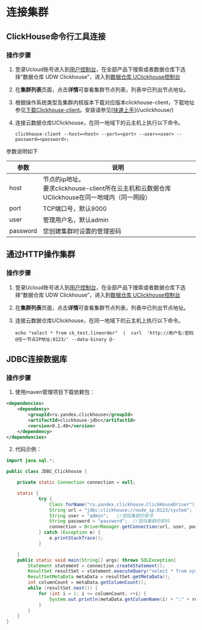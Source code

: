 # 连接集群

## ClickHouse命令行工具连接

### 操作步骤

  1. 登录Ucloud账号进入到[用户控制台](https://passport.ucloud.cn/#login)，在全部产品下搜索或者数据仓库下选择“数据仓库 UDW Clickhouse”，进入到[数据仓库 UClickhouse控制台](https://console.ucloud.cn/udw/clickhouse)

  2. 在**集群列表**页面，点击**详情**可查看集群节点列表，列表中已列出节点地址。

  3. 根据操作系统类型及集群内核版本下载对应版本clickhouse-client，下载地址参见[下载Clickhouse-client](https://repo.yandex.ru/clickhouse/rpm/stable/x86_64/)。安装请参见[[快速上手](/uclickhouse/gettingstart)](/uclickhouse/)

  4. 连接云数据仓库UClickhouse，在同一地域下的云主机上执行以下命令。

     ```
     clickhouse-client --host=<host> --port=<port> --user=<user> --password=<password>; 
     ```

参数说明如下

| 参数     | 说明                                                         |
| -------- | ------------------------------------------------------------ |
| host     | 节点的ip地址。<br />要求clickhouse-client所在云主机和云数据仓库 UClickhouse在同一地域内（同一网段） |
| port     | TCP端口号，默认9000                                          |
| user     | 管理用户名，默认admin                                        |
| password | 您创建集群时设置的管理密码                                   |

## 通过HTTP操作集群

### 操作步骤

  1. 登录Ucloud账号进入到[用户控制台](https://passport.ucloud.cn/#login)，在全部产品下搜索或者数据仓库下选择“数据仓库 UDW Clickhouse”，进入到[数据仓库 UClickhouse控制台](https://console.ucloud.cn/udw/clickhouse)

  2. 在**集群列表**页面，点击**详情**可查看集群节点列表，列表中已列出节点地址。

  3. 连接云数据仓库UClickhouse，在同一地域下的云主机上执行以下命令。

     ```
     echo "select * from ck_test.lineorder"  |  curl  'http://用户名:密码@任一节点IP地址:8123/' --data-binary @-
     ```

## JDBC连接数据库

### 操作步骤

1. 使用maven管理项目下载依赖包：

```xml
<dependencies>
    <dependency>
        <groupId>ru.yandex.clickhouse</groupId>
        <artifactId>clickhouse-jdbc</artifactId>
        <version>0.1.40</version>
    </dependency>
</dependencies>
```

2. 代码示例：

```java
import java.sql.*;

public class JDBC_Clickhouse {

    private static Connection connection = null;

    static {
            try {
                Class.forName("ru.yandex.clickhouse.ClickHouseDriver");   //加载驱动包
                String url = "jdbc:clickhouse://node_ip:8123/system";   //访问url路径，node_ip为访问节点ip
                String user = "admin";   //登陆集群的账号
                String password = "password";  //登陆集群的密码
                connection = DriverManager.getConnection(url, user, password);
            } catch (Exception e) {
                e.printStackTrace();
            }

    }
    public static void main(String[] args) throws SQLException{
        Statement statement = connection.createStatement();
        ResultSet resultSet = statement.executeQuery("select * from system.clusters");
        ResultSetMetaData metaData = resultSet.getMetaData();
        int columnCount = metaData.getColumnCount();
        while (resultSet.next()) {
            for (int i = 1; i <= columnCount; ++i) {
                System.out.println(metaData.getColumnName(i) + ":" + resultSet.getString(i));
            }
        }
    }
}
```

